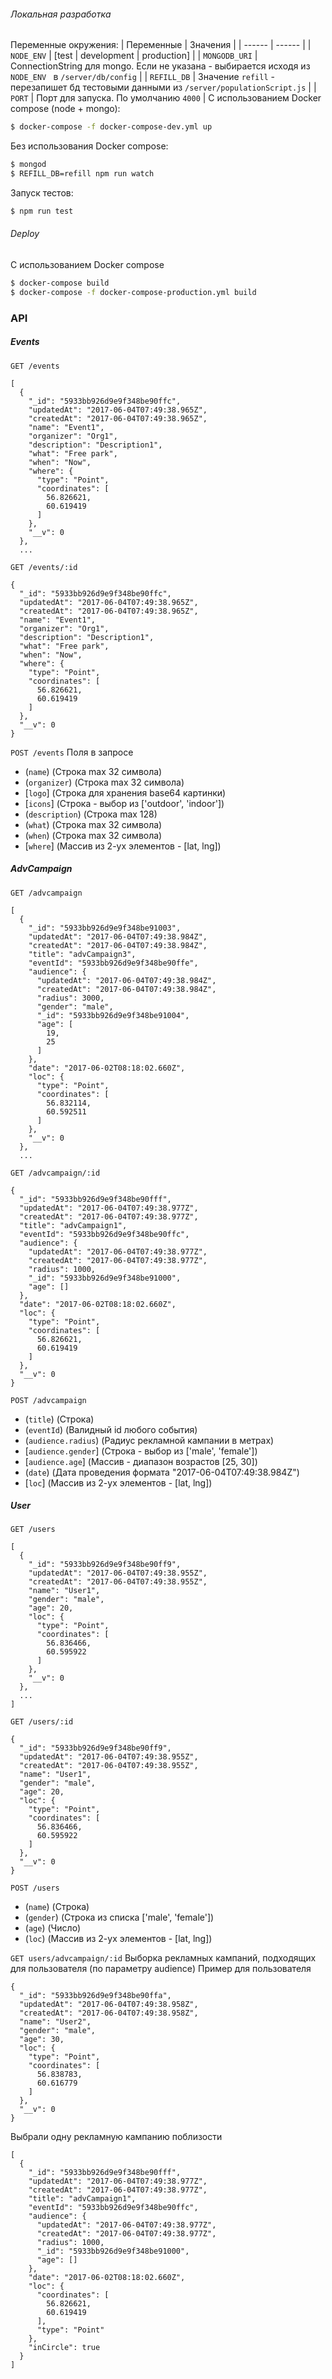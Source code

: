 ###### Локальная разработка
Переменные окружения:
| Переменные | Значения |
| ------ | ------ |
| `NODE_ENV` | [test \| development \| production] |
| `MONGODB_URI` | ConnectionString для mongo. Если не указана - выбирается исходя из `NODE_ENV ` в `/server/db/config` |
| `REFILL_DB` | Значение `refill` - перезапишет бд тестовыми данными из `/server/populationScript.js` |
| `PORT` | Порт для запуска. По умолчанию `4000` |
С использованием Docker compose (node + mongo):
```sh
$ docker-compose -f docker-compose-dev.yml up
```
Без использования Docker compose:
```sh
$ mongod
$ REFILL_DB=refill npm run watch
```
Запуск тестов:
```sh
$ npm run test
```

###### Deploy
С использованием Docker compose
```sh
$ docker-compose build
$ docker-compose -f docker-compose-production.yml build
```

### API
##### Events
 `GET /events`
```
[
  {
    "_id": "5933bb926d9e9f348be90ffc",
    "updatedAt": "2017-06-04T07:49:38.965Z",
    "createdAt": "2017-06-04T07:49:38.965Z",
    "name": "Event1",
    "organizer": "Org1",
    "description": "Description1",
    "what": "Free park",
    "when": "Now",
    "where": {
      "type": "Point",
      "coordinates": [
        56.826621,
        60.619419
      ]
    },
    "__v": 0
  },
  ...
```
`GET /events/:id`
```
{
  "_id": "5933bb926d9e9f348be90ffc",
  "updatedAt": "2017-06-04T07:49:38.965Z",
  "createdAt": "2017-06-04T07:49:38.965Z",
  "name": "Event1",
  "organizer": "Org1",
  "description": "Description1",
  "what": "Free park",
  "when": "Now",
  "where": {
    "type": "Point",
    "coordinates": [
      56.826621,
      60.619419
    ]
  },
  "__v": 0
}
```
`POST /events`
Поля в запросе
- (`name`) (Строка max 32 символа)
- (`organizer`) (Строка max 32 символа)
- [`logo`] (Строка для хранения base64 картинки)
- [`icons`] (Строка - выбор из ['outdoor', 'indoor'])
- (`description`) (Строка max 128)
- (`what`) (Строка max 32 символа)
- (`when`) (Строка max 32 символа)
- [`where`] (Массив из 2-ух элементов - [lat, lng])

##### AdvCampaign
`GET /advcampaign`
```
[
  {
    "_id": "5933bb926d9e9f348be91003",
    "updatedAt": "2017-06-04T07:49:38.984Z",
    "createdAt": "2017-06-04T07:49:38.984Z",
    "title": "advCampaign3",
    "eventId": "5933bb926d9e9f348be90ffe",
    "audience": {
      "updatedAt": "2017-06-04T07:49:38.984Z",
      "createdAt": "2017-06-04T07:49:38.984Z",
      "radius": 3000,
      "gender": "male",
      "_id": "5933bb926d9e9f348be91004",
      "age": [
        19,
        25
      ]
    },
    "date": "2017-06-02T08:18:02.660Z",
    "loc": {
      "type": "Point",
      "coordinates": [
        56.832114,
        60.592511
      ]
    },
    "__v": 0
  },
  ...
```
`GET /advcampaign/:id`
```
{
  "_id": "5933bb926d9e9f348be90fff",
  "updatedAt": "2017-06-04T07:49:38.977Z",
  "createdAt": "2017-06-04T07:49:38.977Z",
  "title": "advCampaign1",
  "eventId": "5933bb926d9e9f348be90ffc",
  "audience": {
    "updatedAt": "2017-06-04T07:49:38.977Z",
    "createdAt": "2017-06-04T07:49:38.977Z",
    "radius": 1000,
    "_id": "5933bb926d9e9f348be91000",
    "age": []
  },
  "date": "2017-06-02T08:18:02.660Z",
  "loc": {
    "type": "Point",
    "coordinates": [
      56.826621,
      60.619419
    ]
  },
  "__v": 0
}
```
`POST /advcampaign`
 - (`title`) (Строка)
 - (`eventId`) (Валидный id любого события)
 - (`audience.radius`) (Радиус рекламной кампании в метрах)
 - [`audience.gender`] (Строка - выбор из ['male', 'female'])
 - [`audience.age`] (Массив - диапазон возрастов [25, 30])
 - (`date`) (Дата проведения формата "2017-06-04T07:49:38.984Z")
 - [`loc`] (Массив из 2-ух элементов - [lat, lng])
 
##### User
`GET /users`
```
[
  {
    "_id": "5933bb926d9e9f348be90ff9",
    "updatedAt": "2017-06-04T07:49:38.955Z",
    "createdAt": "2017-06-04T07:49:38.955Z",
    "name": "User1",
    "gender": "male",
    "age": 20,
    "loc": {
      "type": "Point",
      "coordinates": [
        56.836466,
        60.595922
      ]
    },
    "__v": 0
  },
  ...
]
```
`GET /users/:id`
```
{
  "_id": "5933bb926d9e9f348be90ff9",
  "updatedAt": "2017-06-04T07:49:38.955Z",
  "createdAt": "2017-06-04T07:49:38.955Z",
  "name": "User1",
  "gender": "male",
  "age": 20,
  "loc": {
    "type": "Point",
    "coordinates": [
      56.836466,
      60.595922
    ]
  },
  "__v": 0
}
```
`POST /users`
 - (`name`) (Строка)
 - (`gender`) (Строка из списка ['male', 'female'])
 - (`age`) (Число)
 - (`loc`) (Массив из 2-ух элементов - [lat, lng])
 
`GET users/advcampaign/:id`
Выборка рекламных кампаний, подходящих для пользователя (по параметру audience)
Пример для пользователя
```
{
  "_id": "5933bb926d9e9f348be90ffa",
  "updatedAt": "2017-06-04T07:49:38.958Z",
  "createdAt": "2017-06-04T07:49:38.958Z",
  "name": "User2",
  "gender": "male",
  "age": 30,
  "loc": {
    "type": "Point",
    "coordinates": [
      56.838783,
      60.616779
    ]
  },
  "__v": 0
}
```
Выбрали одну рекламную кампанию поблизости
```
[
  {
    "_id": "5933bb926d9e9f348be90fff",
    "updatedAt": "2017-06-04T07:49:38.977Z",
    "createdAt": "2017-06-04T07:49:38.977Z",
    "title": "advCampaign1",
    "eventId": "5933bb926d9e9f348be90ffc",
    "audience": {
      "updatedAt": "2017-06-04T07:49:38.977Z",
      "createdAt": "2017-06-04T07:49:38.977Z",
      "radius": 1000,
      "_id": "5933bb926d9e9f348be91000",
      "age": []
    },
    "date": "2017-06-02T08:18:02.660Z",
    "loc": {
      "coordinates": [
        56.826621,
        60.619419
      ],
      "type": "Point"
    },
    "inCircle": true
  }
]
```